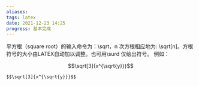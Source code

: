 ```yaml
---
aliases: 
tags: latex
date: 2021-12-23 14:25
progress: 基本完成
---
```


平方根（square root）的输入命令为：\sqrt，n 次方根相应地为: \sqrt[n]。方根符号的大小由LATEX自动加以调整。也可用\surd 仅给出符号。
例如：

$$\sqrt[3]{x^{\sqrt{y}}}$$
```
$$\sqrt[3]{x^{\sqrt{y}}}$$
```


